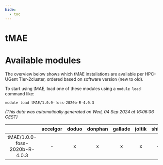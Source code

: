 ```yaml
---
hide:
  - toc
---
```


tMAE
====

# Available modules


The overview below shows which tMAE installations are available per HPC-UGent Tier-2cluster, ordered based on software version (new to old).

To start using tMAE, load one of these modules using a `module load` command like:

```shell
module load tMAE/1.0.0-foss-2020b-R-4.0.3
```

*(This data was automatically generated on Wed, 04 Sep 2024 at 16:06:06 CEST)*  

| |accelgor|doduo|donphan|gallade|joltik|shinx|skitty|
| :---: | :---: | :---: | :---: | :---: | :---: | :---: | :---: |
|tMAE/1.0.0-foss-2020b-R-4.0.3|-|x|x|x|x|-|x|

